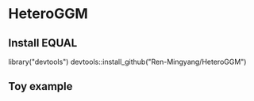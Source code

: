 # HeteroGGM





## Install EQUAL
library("devtools")
devtools::install_github("Ren-Mingyang/HeteroGGM")

## Toy example


